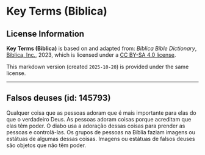# Key Terms (Biblica)

## License Information

**Key Terms (Biblica)** is based on and adapted from: _Biblica Bible Dictionary_, [Biblica, Inc.](https://www.biblica.com/), 2023, which is licensed under a [CC BY-SA 4.0 license](https://creativecommons.org/licenses/by-sa/4.0/legalcode.en).

This markdown version (created `2025-10-20`) is provided under the same license.



--------------------------------

## Falsos deuses (id: 145793)

Qualquer coisa que as pessoas adoram que é mais importante para elas do que o verdadeiro Deus. As pessoas adoram coisas porque acreditam que elas têm poder. O diabo usa a adoração dessas coisas para prender as pessoas e controlá\-las. Os grupos de pessoas na Bíblia faziam imagens ou estátuas de algumas dessas coisas. Imagens ou estátuas de falsos deuses são objetos que não têm poder.


